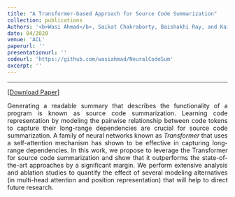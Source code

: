 ```yaml
---
title: "A Transformer-based Approach for Source Code Summarization"
collection: publications
Authors: '<b>Wasi Ahmad</b>, Saikat Chakraborty, Baishakhi Ray, and Kai-Wei Chang.'
date: 04/2020
venue: 'ACL'
paperurl: ''
presentationurl: ''
codeurl: 'https://github.com/wasiahmad/NeuralCodeSum'
excerpt: ''
---
```

---
<a href='https://wasiahmad.github.io/files/publications/2020/' target="_blank">[Download Paper]</a>

<p align="justify">
Generating a readable summary that describes the functionality of a program is known as source code summarization.
Learning code representation by modeling the pairwise relationship between code tokens to capture their long-range dependencies are crucial for source code summarization.
A family of neural networks known as <em>Transformer</em> that uses a self-attention mechanism has shown to be effective in capturing long-range dependencies. 
In this work, we propose to leverage the Transformer for source code summarization and show that it outperforms the state-of-the-art approaches by a significant margin.
We perform extensive analysis and ablation studies to quantify the effect of several modeling alternatives (in multi-head attention and position representation) that will help to direct future research.
</p>
